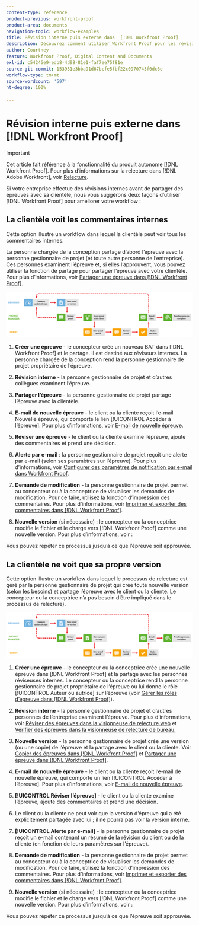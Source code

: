```yaml
---
content-type: reference
product-previous: workfront-proof
product-area: documents
navigation-topic: workflow-examples
title: Révision interne puis externe dans  [!DNL Workfront Proof]
description: Découvrez comment utiliser Workfront Proof pour les révisions en dehors de votre entreprise.
author: Courtney
feature: Workfront Proof, Digital Content and Documents
exl-id: c54246e9-edb8-4d98-81e1-faf7ee75f81e
source-git-commit: 153951e3bba91d67bcfe5fbf22c0970743f0dc6e
workflow-type: tm+mt
source-wordcount: '597'
ht-degree: 100%

---
```


# Révision interne puis externe dans [!DNL Workfront Proof]

>[!IMPORTANT]
>
>Cet article fait référence à la fonctionnalité du produit autonome [!DNL Workfront Proof]. Pour plus d’informations sur la relecture dans [!DNL Adobe Workfront], voir [Relecture](../../../review-and-approve-work/proofing/proofing.md).

Si votre entreprise effectue des révisions internes avant de partager des épreuves avec sa clientèle, nous vous suggérons deux façons d’utiliser [!DNL Workfront Proof] pour améliorer votre workflow :

## La clientèle voit les commentaires internes

Cette option illustre un workflow dans lequel la clientèle peut voir tous les commentaires internes.

La personne chargée de la conception partage d’abord l’épreuve avec la personne gestionnaire de projet (et toute autre personne de l’entreprise). Ces personnes examinent l’épreuve et, si elles l’approuvent, vous pouvez utiliser la fonction de partage pour partager l’épreuve avec votre clientèle. Pour plus d’informations, voir [Partager une épreuve dans  [!DNL Workfront Proof]](../../../workfront-proof/wp-work-proofsfiles/share-proofs-and-files/share-proof.md).

![internal_external_-_option_A.png](assets/internal_external_-_option_A.png)

1. **Créer une épreuve** - le concepteur crée un nouveau BAT dans [!DNL Workfront Proof] et le partage. Il est destiné aux réviseurs internes. La personne chargée de la conception rend la personne gestionnaire de projet propriétaire de l’épreuve.
1. **Révision interne** - la personne gestionnaire de projet et d’autres collègues examinent l’épreuve.
1. **Partager l’épreuve** - la personne gestionnaire de projet partage l’épreuve avec la clientèle.
1. **E-mail de nouvelle épreuve** - le client ou la cliente reçoit l’e-mail Nouvelle épreuve, qui comporte le lien [!UICONTROL Accéder à l’épreuve]. Pour plus d’informations, voir [E-mail de nouvelle épreuve](../../../workfront-proof/wp-emailsntfctns/proof-notifications-and-reminders/new-proof-email.md).

1. **Réviser une épreuve** - le client ou la cliente examine l’épreuve, ajoute des commentaires et prend une décision.
1. **Alerte par e-mail** : la personne gestionnaire de projet reçoit une alerte par e-mail (selon ses paramètres sur l’épreuve). Pour plus d’informations, voir [Configurer des paramètres de notification par e-mail dans Workfront Proof](../../../workfront-proof/wp-emailsntfctns/email-alerts/config-email-notification-settings-wp.md).

1. **Demande de modification** - la personne gestionnaire de projet permet au concepteur ou à la conceptrice de visualiser les demandes de modification. Pour ce faire, utilisez la fonction d’impression des commentaires. Pour plus d’informations, voir [Imprimer et exporter des commentaires dans  [!DNL Workfront Proof]](../../../workfront-proof/wp-work-proofsfiles/organize-your-work/print-and-export-comments.md).

1. **Nouvelle version** (si nécessaire) : le concepteur ou la conceptrice modifie le fichier et le charge vers [!DNL Workfront Proof] comme une nouvelle version. Pour plus d’informations, voir :

Vous pouvez répéter ce processus jusqu’à ce que l’épreuve soit approuvée.

## La clientèle ne voit que sa propre version

Cette option illustre un workflow dans lequel le processus de relecture est géré par la personne gestionnaire de projet qui crée toute nouvelle version (selon les besoins) et partage l’épreuve avec le client ou la cliente. Le concepteur ou la conceptrice n’a pas besoin d’être impliqué dans le processus de relecture).

![internal_external_-_option_B.png](assets/internal_external_-_option_B.png)

1. **Créer une épreuve** - le concepteur ou la conceptrice crée une nouvelle épreuve dans [!DNL Workfront Proof] et la partage avec les personnes réviseuses internes. Le concepteur ou la conceptrice rend la personne gestionnaire de projet propriétaire de l’épreuve ou lui donne le rôle [!UICONTROL Auteur ou autrice] sur l’épreuve (voir [Gérer les rôles d’épreuve dans  [!DNL Workfront Proof]](../../../workfront-proof/wp-work-proofsfiles/share-proofs-and-files/manage-proof-roles.md)).

1. **Révision interne** - la personne gestionnaire de projet et d’autres personnes de l’entreprise examinent l’épreuve. Pour plus d’informations, voir [Réviser des épreuves dans la visionneuse de relecture web](https://support.workfront.com/hc/en-us/sections/115000275214-Reviewing-Proofs-in-the-Web-Proofing-Viewer) et [Vérifier des épreuves dans la visionneuse de relecture de bureau.](https://support.workfront.com/hc/en-us/sections/360000686434-Reviewing-Proofs-in-the-Desktop-Proofing-Viewer)

1. **Nouvelle version** - la personne gestionnaire de projet crée une version (ou une copie) de l’épreuve et la partage avec le client ou la cliente. Voir [Copier des épreuves dans  [!DNL Workfront Proof]](../../../workfront-proof/wp-work-proofsfiles/create-proofs-and-files/copy-proofs.md) et [Partager une épreuve dans  [!DNL Workfront Proof]](../../../workfront-proof/wp-work-proofsfiles/share-proofs-and-files/share-proof.md).

1. **E-mail de nouvelle épreuve** - le client ou la cliente reçoit l’e-mail de nouvelle épreuve, qui comporte un lien [!UICONTROL Accéder à l’épreuve]. Pour plus d’informations, voir [E-mail de nouvelle épreuve](../../../workfront-proof/wp-emailsntfctns/proof-notifications-and-reminders/new-proof-email.md).

1. **[!UICONTROL Réviser l’épreuve]** - le client ou la cliente examine l’épreuve, ajoute des commentaires et prend une décision.
1. Le client ou la cliente ne peut voir que la version d’épreuve qui a été explicitement partagée avec lui ; il ne pourra pas voir la version interne.
1. **[!UICONTROL Alerte par e-mail]** - la personne gestionnaire de projet reçoit un e-mail contenant un résumé de la révision du client ou de la cliente (en fonction de leurs paramètres sur l’épreuve).
1. **Demande de modification** - la personne gestionnaire de projet permet au concepteur ou à la conceptrice de visualiser les demandes de modification. Pour ce faire, utilisez la fonction d’impression des commentaires. Pour plus d’informations, voir [Imprimer et exporter des commentaires dans  [!DNL Workfront Proof]](../../../workfront-proof/wp-work-proofsfiles/organize-your-work/print-and-export-comments.md).

1. **Nouvelle version** (si nécessaire) : le concepteur ou la conceptrice modifie le fichier et le charge vers [!DNL Workfront Proof] comme une nouvelle version. Pour plus d’informations, voir :

Vous pouvez répéter ce processus jusqu’à ce que l’épreuve soit approuvée.
